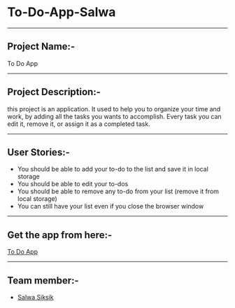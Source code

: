 # To-Do-App-Salwa

---

## Project Name:-

To Do App

---

## Project Description:-

this project is an application. It used to help you to organize your time and work, by adding all the tasks you wants to accomplish. Every task you can edit it, remove it, or assign it as a completed task.

---

## User Stories:-

- You should be able to add your to-do to the list and save it in local storage
- You should be able to edit your to-dos
- You should be able to remove any to-do from your list (remove it from local storage)
- You can still have your list even if you close the browser window

---

## Get the app from here:-

[To Do App](https://gsg-cf05.github.io/To-Do-App-Salwa/)

---

## Team member:-

- [Salwa Siksik](https://github.com/salwasiksik)

